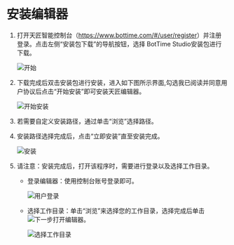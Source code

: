 # 安装编辑器
1. 打开天匠智能控制台（<https://www.bottime.com/#/user/register>）并注册登录。点击左侧“安装包下载”的导航按钮，选择 BotTime Studio安装包进行下载。 
 
   ![开始](https://docimages.blob.core.chinacloudapi.cn/images/Studio/Settings/downloadexe.png)

2. 下载完成后双击安装包进行安装，进入如下图所示界面,勾选我已阅读并同意用户协议后点击“开始安装”即可安装天匠编辑器。 
  
   ![开始安装](https://docimages.blob.core.chinacloudapi.cn/images/Studio/Settings/startInstallation.png )

3. 若需要自定义安装路径，通过单击“浏览”选择路径。 

4. 安装路径选择完成后，点击“立即安装”直至安装完成。 
  
   ![安装](https://docimages.blob.core.chinacloudapi.cn/images/Studio/Settings/immediateInstallation.png)

5. 请注意：安装完成后，打开该程序时，需要进行登录以及选择工作目录。 
   * 登录编辑器：使用控制台账号登录即可。 
     
      ![用户登录](https://docimages.blob.core.chinacloudapi.cn/images/Studio/Settings/login.PNG)

   * 选择工作目录：单击“浏览”来选择您的工作目录，选择完成后单击![下一步](https://docimages.blob.core.chinacloudapi.cn/images/Studio/Settings/next.png)打开编辑器。 
     
      ![选择工作目录](https://docimages.blob.core.chinacloudapi.cn/images/Studio/Settings/chooseWorkspace.png)
  
  
